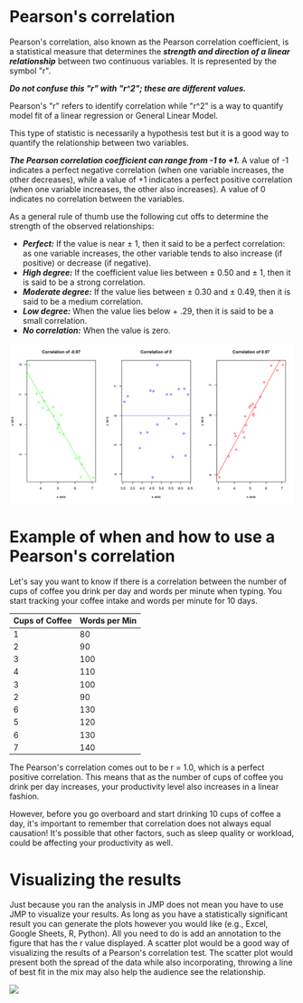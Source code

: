 # Pearson's correlation

Pearson's correlation, also known as the Pearson correlation coefficient, is a statistical measure that determines the ***strength and direction of a linear relationship*** between two continuous variables.
It is represented by the symbol "r".

***Do not confuse this "r" with "r^2"; these are different values.***

Pearson's "r" refers to identify correlation while "r^2" is a way to quantify model fit of a linear regression or General Linear Model.

This type of statistic is necessarily a hypothesis test but it is a good way to quantify the relationship between two variables.

***The Pearson correlation coefficient can range from -1 to +1.***
A value of -1 indicates a perfect negative correlation (when one variable increases, the other decreases), while a value of +1 indicates a perfect positive correlation (when one variable increases, the other also increases).
A value of 0 indicates no correlation between the variables.

As a general rule of thumb use the following cut offs to determine the strength of the observed relationships:
- ***Perfect:*** If the value is near ± 1, then it said to be a perfect correlation: as one variable increases, the other variable tends to also increase (if positive) or decrease (if negative).
- ***High degree:*** If the coefficient value lies between ± 0.50 and ± 1, then it is said to be a strong correlation.
- ***Moderate degree:*** If the value lies between ± 0.30 and ± 0.49, then it is said to be a medium correlation.
- ***Low degree:*** When the value lies below + .29, then it is said to be a small correlation.
- ***No correlation:*** When the value is zero.

![](../pages/images/example_viz/viz_out/correlation.png)

# Example of when and how to use a Pearson's correlation

Let's say you want to know if there is a correlation between the number of cups of coffee you drink per day and words per minute when typing.
You start tracking your coffee intake and words per minute for 10 days.

| Cups of Coffee | Words per Min |
| -------------- | ------------- |
| 1              | 80            |
| 2              | 90            |
| 3              | 100           |
| 4              | 110           |
| 3              | 100           |
| 2              | 90            |
| 6              | 130           |
| 5              | 120           |
| 6              | 130           |
| 7              | 140           |

The Pearson's correlation comes out to be r = 1.0, which is a perfect positive correlation.
This means that as the number of cups of coffee you drink per day increases, your productivity level also increases in a linear fashion.

However, before you go overboard and start drinking 10 cups of coffee a day, it's important to remember that correlation does not always equal causation!
It's possible that other factors, such as sleep quality or workload, could be affecting your productivity as well.

# Visualizing the results

Just because you ran the analysis in JMP does not mean you have to use JMP to visualize your results.
As long as you have a statistically significant result you can generate the plots however you would like (e.g., Excel, Google Sheets, R, Python).
All you need to do is add an annotation to the figure that has the r value displayed.
A scatter plot would be a good way of visualizing the results of a Pearson's correlation test.
The scatter plot would present both the spread of the data while also incorporating, throwing a line of best fit in the mix may also help the audience see the relationship.

![](../pages/images/example_viz/vix_out/pearsons.png)
